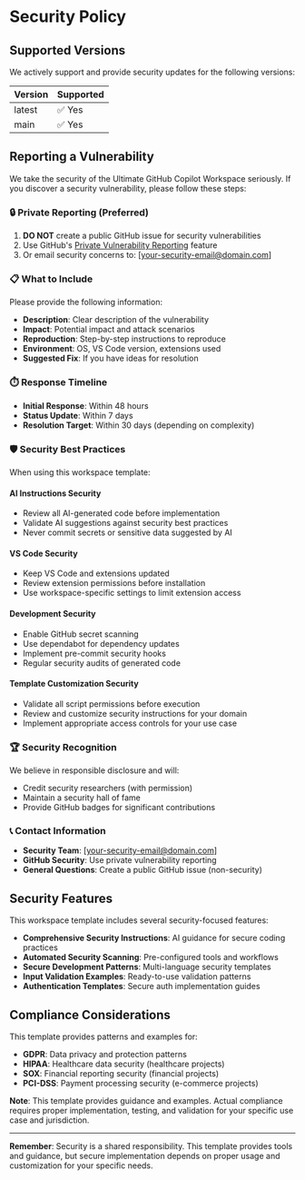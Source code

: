 # Security Policy

## Supported Versions

We actively support and provide security updates for the following versions:

| Version | Supported          |
| ------- | ------------------ |
| latest  | ✅ Yes            |
| main    | ✅ Yes            |

## Reporting a Vulnerability

We take the security of the Ultimate GitHub Copilot Workspace seriously. If you discover a security vulnerability, please follow these steps:

### 🔒 Private Reporting (Preferred)

1. **DO NOT** create a public GitHub issue for security vulnerabilities
2. Use GitHub's [Private Vulnerability Reporting](https://github.com/greysquirr3l/copilot-goat/security/advisories/new) feature
3. Or email security concerns to: [your-security-email@domain.com]

### 📋 What to Include

Please provide the following information:

- **Description**: Clear description of the vulnerability
- **Impact**: Potential impact and attack scenarios
- **Reproduction**: Step-by-step instructions to reproduce
- **Environment**: OS, VS Code version, extensions used
- **Suggested Fix**: If you have ideas for resolution

### ⏱️ Response Timeline

- **Initial Response**: Within 48 hours
- **Status Update**: Within 7 days
- **Resolution Target**: Within 30 days (depending on complexity)

### 🛡️ Security Best Practices

When using this workspace template:

#### AI Instructions Security
- Review all AI-generated code before implementation
- Validate AI suggestions against security best practices
- Never commit secrets or sensitive data suggested by AI

#### VS Code Security
- Keep VS Code and extensions updated
- Review extension permissions before installation
- Use workspace-specific settings to limit extension access

#### Development Security
- Enable GitHub secret scanning
- Use dependabot for dependency updates
- Implement pre-commit security hooks
- Regular security audits of generated code

#### Template Customization Security
- Validate all script permissions before execution
- Review and customize security instructions for your domain
- Implement appropriate access controls for your use case

### 🏆 Security Recognition

We believe in responsible disclosure and will:

- Credit security researchers (with permission)
- Maintain a security hall of fame
- Provide GitHub badges for significant contributions

### 📞 Contact Information

- **Security Team**: [your-security-email@domain.com]
- **GitHub Security**: Use private vulnerability reporting
- **General Questions**: Create a public GitHub issue (non-security)

## Security Features

This workspace template includes several security-focused features:

- **Comprehensive Security Instructions**: AI guidance for secure coding practices
- **Automated Security Scanning**: Pre-configured tools and workflows
- **Secure Development Patterns**: Multi-language security templates
- **Input Validation Examples**: Ready-to-use validation patterns
- **Authentication Templates**: Secure auth implementation guides

## Compliance Considerations

This template provides patterns and examples for:

- **GDPR**: Data privacy and protection patterns
- **HIPAA**: Healthcare data security (healthcare projects)
- **SOX**: Financial reporting security (financial projects)
- **PCI-DSS**: Payment processing security (e-commerce projects)

**Note**: This template provides guidance and examples. Actual compliance requires proper implementation, testing, and validation for your specific use case and jurisdiction.

---

**Remember**: Security is a shared responsibility. This template provides tools and guidance, but secure implementation depends on proper usage and customization for your specific needs.
